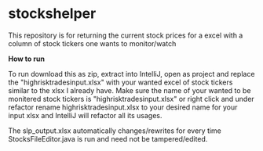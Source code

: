 # stockshelper
This repository is for returning the current stock prices for a excel with a column of stock tickers one wants to monitor/watch

**How to run**

To run download this as zip, extract into IntelliJ, open as project and replace the "highrisktradesinput.xlsx" with your wanted excel of stock tickers similar to the xlsx I already have. Make sure the name of 
your wanted to be monitered stock tickers is "highrisktradesinput.xlsx" or right click and under refactor rename highrisktradesinput.xlsx to your desired name for your input xlsx and IntelliJ will refactor all its
usages.

The slp_output.xlsx automatically changes/rewrites for every time StocksFileEditor.java is run and need not be tampered/edited.
